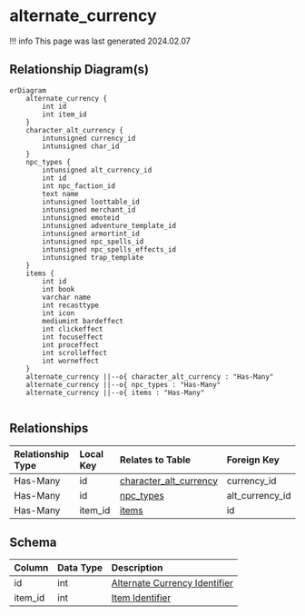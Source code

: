 # alternate_currency

!!! info
	This page was last generated 2024.02.07

## Relationship Diagram(s)

```mermaid
erDiagram
    alternate_currency {
        int id
        int item_id
    }
    character_alt_currency {
        intunsigned currency_id
        intunsigned char_id
    }
    npc_types {
        intunsigned alt_currency_id
        int id
        int npc_faction_id
        text name
        intunsigned loottable_id
        intunsigned merchant_id
        intunsigned emoteid
        intunsigned adventure_template_id
        intunsigned armortint_id
        intunsigned npc_spells_id
        intunsigned npc_spells_effects_id
        intunsigned trap_template
    }
    items {
        int id
        int book
        varchar name
        int recasttype
        int icon
        mediumint bardeffect
        int clickeffect
        int focuseffect
        int proceffect
        int scrolleffect
        int worneffect
    }
    alternate_currency ||--o{ character_alt_currency : "Has-Many"
    alternate_currency ||--o{ npc_types : "Has-Many"
    alternate_currency ||--o{ items : "Has-Many"


```


## Relationships

| Relationship Type | Local Key | Relates to Table | Foreign Key |
| :--- | :--- | :--- | :--- |
| Has-Many | id | [character_alt_currency](../../schema/characters/character_alt_currency.md) | currency_id |
| Has-Many | id | [npc_types](../../schema/npcs/npc_types.md) | alt_currency_id |
| Has-Many | item_id | [items](../../schema/items/items.md) | id |


## Schema

| Column | Data Type | Description |
| :--- | :--- | :--- |
| id | int | [Alternate Currency Identifier](../../../../server/items/alternate-currencies) |
| item_id | int | [Item Identifier](../../schema/items/items.md) |

